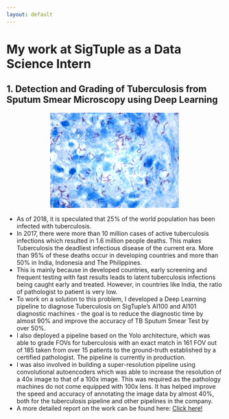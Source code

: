 ```yaml
---
layout: default
---
```


# My work at SigTuple as a Data Science Intern

## 1. Detection and Grading of Tuberculosis from Sputum Smear Microscopy using Deep Learning 
<div align="center">
    <img alt="Logo" src="images/sigtuple.png" width="300" />
</div>

* As of 2018, it is speculated that 25% of the world population has been infected with tuberculosis. 
* In 2017, there were more than 10 million cases of active tuberculosis infections which resulted in 1.6 million people deaths. This makes Tuberculosis the deadliest infectious     disease of the current era. More than 95% of these deaths occur in developing countries and more than 50% in India, Indonesia and The Philippines.
* This is mainly because in developed countries, early screening and frequent testing with fast results leads to latent tuberculosis infections being caught early and treated.       However, in countries like India, the ratio of pathologist to patient is very low.
* To work on a solution to this problem, I developed a Deep Learning pipeline to diagnose Tuberculosis on SigTuple’s AI100 and AI101 diagnostic machines - the goal is to reduce     the diagnostic time by almost 90% and improve the accuracy of TB Sputum Smear Test by over 50%.
* I also deployed a pipeline based on the Yolo architecture, which was able to grade FOVs for tuberculosis with an exact match in 161 FOV out of 185 taken from over 15 patients to   the ground-truth established by a certified pathologist. The pipeline is currently in production.
* I was also involved in building a super-resolution pipeline using convolutional autoencoders which was able to increase the resolution of a 40x image to that of a 100x image.     This was required as the pathology machines do not come equipped with 100x lens. It has helped improve the speed and accuracy of annotating the image data by almost 40%, both     for the tuberculosis pipeline and other pipelines in the company.
* A more detailed report on the work can be found here: <a href="https://drive.google.com/file/d/1A2DVV77ExMp7JeK4R97Yo63KUbF2MzTw/view?usp=sharing"> Click here! </a>


